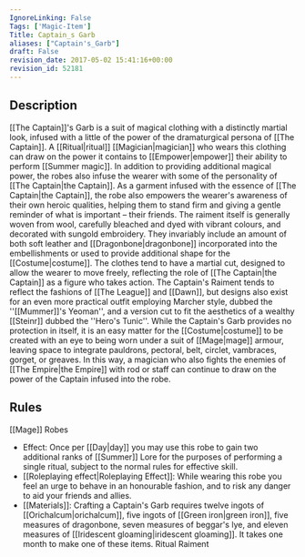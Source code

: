 ```yaml
---
IgnoreLinking: False
Tags: ['Magic-Item']
Title: Captain_s Garb
aliases: ["Captain's_Garb"]
draft: False
revision_date: 2017-05-02 15:41:16+00:00
revision_id: 52181
---
```


## Description
[[The Captain]]'s Garb is a suit of magical clothing with a distinctly martial look, infused with a little of the power of the dramaturgical persona of [[The Captain]]. A [[Ritual|ritual]] [[Magician|magician]] who wears this clothing can draw on the power it contains to [[Empower|empower]] their ability to perform [[Summer magic]]. In addition to providing additional magical power, the robes also infuse the wearer with some of the personality of [[The Captain|the Captain]].
As a garment infused with the essence of [[The Captain|the Captain]], the robe also empowers the wearer's awareness of their own heroic qualities, helping them to stand firm and giving a gentle reminder of what is important – their friends.
The raiment itself is generally woven from wool, carefully bleached and dyed with vibrant colours, and decorated with sungold embroidery. They invariably include an amount of both soft leather and [[Dragonbone|dragonbone]] incorporated into the embellishments or used to provide additional shape for the [[Costume|costume]]. The clothes tend to have a martial cut, designed to allow the wearer to move freely, reflecting the role of [[The Captain|the Captain]] as a figure who takes action. The Captain's Raiment tends to reflect the fashions of [[The League]] and [[Dawn]], but designs also exist for an even more practical outfit employing Marcher style, dubbed the ''[[Mummer]]'s Yeoman'', and a version cut to fit the aesthetics of a wealthy [[Steinr]] dubbed the ''Hero's Tunic''.
While the Captain's Garb provides no protection in itself, it is an easy matter for the [[Costume|costume]] to be created with an eye to being worn under a suit of [[Mage|mage]] armour, leaving space to integrate pauldrons, pectoral, belt, circlet, vambraces, gorget, or greaves. In this way, a magician who also fights the enemies of [[The Empire|the Empire]] with rod or staff can continue to draw on the power of the Captain infused into the robe.
## Rules
[[Mage]] Robes
* Effect: Once per [[Day|day]] you may use this robe to gain two additional ranks of [[Summer]] Lore for the purposes of performing a single ritual, subject to the normal rules for effective skill.
* [[Roleplaying effect|Roleplaying Effect]]: While wearing this robe you feel an urge to behave in an honourable fashion, and to risk any danger to aid your friends and allies.
* [[Materials]]: Crafting a Captain's Garb requires twelve ingots of [[Orichalcum|orichalcum]], five ingots of [[Green iron|green iron]], five measures of dragonbone, seven measures of beggar's lye, and eleven measures of [[Iridescent gloaming|iridescent gloaming]]. It takes one month to make one of these items.
Ritual Raiment
